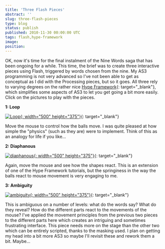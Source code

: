 ```yaml
---
title: 'Three Flash Pieces'
abstract: ''
slug: three-flash-pieces
type: blog
status: publish
published: 2010-11-30 00:00:00 UTC
tags: flash,hype-framework
image: 
position: 
---
```


OK, now it\'s time for the final instalment of the Nine Words saga that
has been ongoing for a while. This time, the brief was to create three
interactive pieces using Flash, triggered by words chosen from the nine.
My AS3 programming is not very advanced so I\'ve not been able to get as
conceptual as I did with the Processing pieces, but so it goes. All
three rely to varying degrees on the rather nice [Hype Framework][1]{:
target="_blank"}, which simplifies some aspects of AS3 to let you get
going a bit more easily. Click on the pictures to play with the pieces.

**1: Loop**

[![Loop](https://farm6.static.flickr.com/5245/5218949885_c0fe1ff91e.jpg){:
width="500" height="375"}][2]{: target="_blank"}

Move the mouse to control how the balls move. I was quite pleased at how
simple the \"physics\" (such as they are) were to implement. Think of
this as an analogy for life if you like...

**2: Diaphanous**

[![diaphanous](https://farm6.static.flickr.com/5045/5219539366_589b8bcb42.jpg){:
width="500" height="375"}][3]{: target="_blank"}

Again, move the mouse and see how the shapes react. This is an extension
of one of the Hype Framework tutorials, but the springiness in the way
the balls react to mouse movement is very engaging to me.

**3: Ambiguity**

[![ambiguity](https://farm5.static.flickr.com/4083/5218950223_38f4081224.jpg){:
width="500" height="375"}][4]{: target="_blank"}

This is ambiguous on a number of levels: what do the words say? What do
they reveal? How do the different parts react to the movements of the
mouse? I\'ve applied the movement principles from the previous two
pieces to the different parts here which creates an intriguing and
sometimes frustrating interface. This piece needs more on the stage than
the other two which can be entirely scripted, thanks to the masking
used. I plan on getting my head into a bit more AS3 so maybe I\'ll
revisit these and rework them a bit. Maybe...



[1]: http://www.hypeframework.org/
[2]: http://megaswf.com/serve/79118/
[3]: http://megaswf.com/serve/79128/
[4]: http://megaswf.com/serve/79129/

